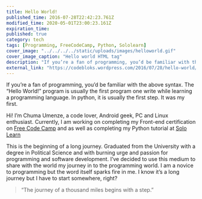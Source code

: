 ```yaml
---
title: Hello World!
published_time: 2016-07-28T22:42:23.761Z
modified_time: 2020-05-01T23:00:23.161Z
expiration_time: 
published: true
category: tech
tags: [Programming, FreeCodeCamp, Python, Sololearn]
cover_image: "../../../../static/uploads/images/helloworld.gif"
cover_image_caption: "Hello world HTML tag"
description: "If you’re a fan of programming, you’d be familiar with the above syntax. The “Hello World!” program is usually the first program one write while learning a programming language. In python, it is usually the first step. It was my first. Hi! I’m Chuma Umenze, a code lover, Android geek, PC and Linux enthusiast."
external_link: "https://codebloks.wordpress.com/2016/07/28/hello-world/"
---
```


If you’re a fan of programming, you’d be familiar with the above syntax. 
The “Hello World!” program is usually the first program one write while learning a programming language. 
In python, it is usually the first step. It was my first.

Hi! I’m Chuma Umenze, a code lover, Android geek, PC and Linux enthusiast. 
Currently, I am working on completing my Front-end certification on [Free Code Camp][FCC] 
and as well as completing my Python tutorial at [Solo Learn][Sololearn]

This is the beginning of a long journey. Graduated from the University with a degree in 
Political Science and with burning urge and passion for programming and software development. 
I’ve decided to use this medium to share with the world my journey in to the programming world. 
I am a novice to programming but the word itself sparks fire in me. I know it’s a long journey 
but I have to start somewhere, right?

> “The journey of a thousand miles begins with a step.”


[FCC]: http://freecodecamp.com/
[Sololearn]: http://sololearn.com/
